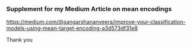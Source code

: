 ### Supplement for my Medium Article on mean encodings

https://medium.com/@sangarshananveera/improve-your-classification-models-using-mean-target-encoding-a3d573df31e8


Thank you
